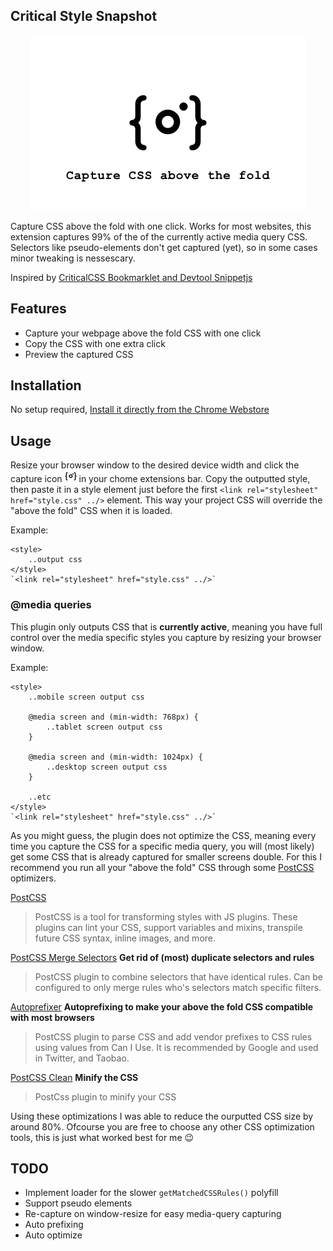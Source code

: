 ## Critical Style Snapshot

<p align="center">
    <img width="440" src="/src/promotional.png?raw=true" text-align="center">
</p>

Capture CSS above the fold with one click. Works for most websites, this extension captures 99% of the of the currently active media query CSS. Selectors like pseudo-elements don't get captured (yet), so in some cases minor tweaking is nessescary.

Inspired by [CriticalCSS Bookmarklet and Devtool Snippetjs](https://gist.github.com/PaulKinlan/6284142)

## Features
- Capture your webpage above the fold CSS with one click
- Copy the CSS with one extra click
- Preview the captured CSS

## Installation
No setup required, [Install it directly from the Chrome Webstore](https://chrome.google.com/webstore/detail/critical-snapshot/gkoeffcejdhhojognlonafnijfkcepob)

## Usage
Resize your browser window to the desired device width and click the capture icon ![icon](/src/icon19.png "icon") in your chome extensions bar. Copy the outputted style, then paste it in a style element just before the first `<link rel="stylesheet" href="style.css" ../>` element. This way your project CSS will override the "above the fold" CSS when it is loaded.

Example:
```
<style>
    ..output css
</style>
`<link rel="stylesheet" href="style.css" ../>`
```

### @media queries

This plugin only outputs CSS that is **currently active**, meaning you have full control over the media specific styles you capture by resizing your browser window.

Example:
```
<style>
    ..mobile screen output css
    
    @media screen and (min-width: 768px) {
        ..tablet screen output css    
    }
    
    @media screen and (min-width: 1024px) {
        ..desktop screen output css
    }
    
    ..etc
</style>
`<link rel="stylesheet" href="style.css" ../>`
```

As you might guess, the plugin does not optimize the CSS, meaning every time you capture the CSS for a specific media query, you will (most likely) get some CSS that is already captured for smaller screens double. For this I recommend you run all your "above the fold" CSS through some [PostCSS](https://github.com/postcss/postcss) optimizers.

[PostCSS](https://github.com/postcss/postcss)
>PostCSS is a tool for transforming styles with JS plugins. These plugins can lint your CSS, support variables and mixins, transpile future CSS syntax, inline images, and more.

[PostCSS Merge Selectors](https://github.com/georgeadamson/postcss-merge-selectors) **Get rid of (most) duplicate selectors and rules**
>PostCSS plugin to combine selectors that have identical rules. Can be configured to only merge rules who's selectors match specific filters.

[Autoprefixer](https://github.com/postcss/autoprefixer) **Autoprefixing to make your above the fold CSS compatible with most browsers**
>PostCSS plugin to parse CSS and add vendor prefixes to CSS rules using values from Can I Use. It is recommended by Google and used in Twitter, and Taobao.

[PostCSS Clean](https://github.com/leodido/postcss-clean) **Minify the CSS**
>PostCss plugin to minify your CSS

Using these optimizations I was able to reduce the ourputted CSS size by around 80%. Ofcourse you are free to choose any other CSS optimization tools, this is just what worked best for me 😉

## TODO
- Implement loader for the slower `getMatchedCSSRules()` polyfill
- Support pseudo elements
- Re-capture on window-resize for easy media-query capturing
- Auto prefixing
- Auto optimize
